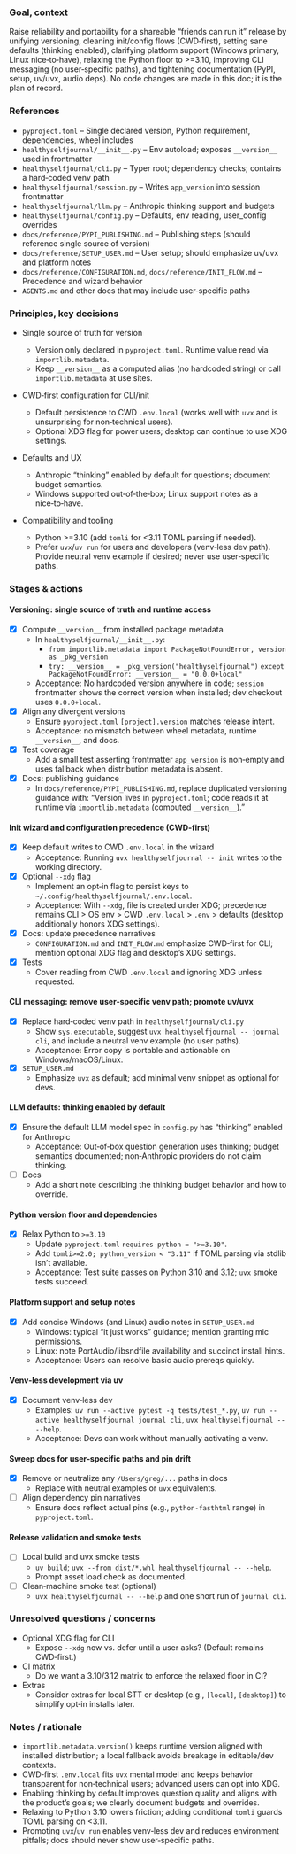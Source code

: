 ### Goal, context

Raise reliability and portability for a shareable “friends can run it” release by unifying versioning, cleaning init/config flows (CWD‑first), setting sane defaults (thinking enabled), clarifying platform support (Windows primary, Linux nice‑to‑have), relaxing the Python floor to >=3.10, improving CLI messaging (no user‑specific paths), and tightening documentation (PyPI, setup, uv/uvx, audio deps). No code changes are made in this doc; it is the plan of record.


### References

- `pyproject.toml` – Single declared version, Python requirement, dependencies, wheel includes
- `healthyselfjournal/__init__.py` – Env autoload; exposes `__version__` used in frontmatter
- `healthyselfjournal/cli.py` – Typer root; dependency checks; contains a hard‑coded venv path
- `healthyselfjournal/session.py` – Writes `app_version` into session frontmatter
- `healthyselfjournal/llm.py` – Anthropic thinking support and budgets
- `healthyselfjournal/config.py` – Defaults, env reading, user_config overrides
- `docs/reference/PYPI_PUBLISHING.md` – Publishing steps (should reference single source of version)
- `docs/reference/SETUP_USER.md` – User setup; should emphasize uv/uvx and platform notes
- `docs/reference/CONFIGURATION.md`, `docs/reference/INIT_FLOW.md` – Precedence and wizard behavior
- `AGENTS.md` and other docs that may include user‑specific paths


### Principles, key decisions

- Single source of truth for version
  - Version only declared in `pyproject.toml`. Runtime value read via `importlib.metadata`.
  - Keep `__version__` as a computed alias (no hardcoded string) or call `importlib.metadata` at use sites.

- CWD‑first configuration for CLI/init
  - Default persistence to CWD `.env.local` (works well with `uvx` and is unsurprising for non‑technical users).
  - Optional XDG flag for power users; desktop can continue to use XDG settings.

- Defaults and UX
  - Anthropic “thinking” enabled by default for questions; document budget semantics.
  - Windows supported out‑of‑the‑box; Linux support notes as a nice‑to‑have.

- Compatibility and tooling
  - Python >=3.10 (add `tomli` for <3.11 TOML parsing if needed).
  - Prefer `uvx`/`uv run` for users and developers (venv‑less dev path). Provide neutral venv example if desired; never use user‑specific paths.


### Stages & actions

#### Versioning: single source of truth and runtime access
- [x] Compute `__version__` from installed package metadata
  - In `healthyselfjournal/__init__.py`:
    - `from importlib.metadata import PackageNotFoundError, version as _pkg_version`
    - `try: __version__ = _pkg_version("healthyselfjournal")`
      `except PackageNotFoundError: __version__ = "0.0.0+local"`
  - Acceptance: No hardcoded version anywhere in code; `session` frontmatter shows the correct version when installed; dev checkout uses `0.0.0+local`.
- [x] Align any divergent versions
  - Ensure `pyproject.toml` `[project].version` matches release intent.
  - Acceptance: no mismatch between wheel metadata, runtime `__version__`, and docs.
- [x] Test coverage
  - Add a small test asserting frontmatter `app_version` is non‑empty and uses fallback when distribution metadata is absent.
- [x] Docs: publishing guidance
  - In `docs/reference/PYPI_PUBLISHING.md`, replace duplicated versioning guidance with: “Version lives in `pyproject.toml`; code reads it at runtime via `importlib.metadata` (computed `__version__`).”

#### Init wizard and configuration precedence (CWD‑first)
- [x] Keep default writes to CWD `.env.local` in the wizard
  - Acceptance: Running `uvx healthyselfjournal -- init` writes to the working directory.
- [x] Optional `--xdg` flag
  - Implement an opt‑in flag to persist keys to `~/.config/healthyselfjournal/.env.local`.
  - Acceptance: With `--xdg`, file is created under XDG; precedence remains CLI > OS env > CWD `.env.local` > `.env` > defaults (desktop additionally honors XDG settings).
- [x] Docs: update precedence narratives
  - `CONFIGURATION.md` and `INIT_FLOW.md` emphasize CWD‑first for CLI; mention optional XDG flag and desktop’s XDG settings.
- [x] Tests
  - Cover reading from CWD `.env.local` and ignoring XDG unless requested.

#### CLI messaging: remove user‑specific venv path; promote uv/uvx
- [x] Replace hard‑coded venv path in `healthyselfjournal/cli.py`
  - Show `sys.executable`, suggest `uvx healthyselfjournal -- journal cli`, and include a neutral venv example (no user paths).
  - Acceptance: Error copy is portable and actionable on Windows/macOS/Linux.
- [x] `SETUP_USER.md`
  - Emphasize `uvx` as default; add minimal venv snippet as optional for devs.

#### LLM defaults: thinking enabled by default
- [x] Ensure the default LLM model spec in `config.py` has “thinking” enabled for Anthropic
  - Acceptance: Out‑of‑box question generation uses thinking; budget semantics documented; non‑Anthropic providers do not claim thinking.
- [ ] Docs
  - Add a short note describing the thinking budget behavior and how to override.

#### Python version floor and dependencies
- [x] Relax Python to `>=3.10`
  - Update `pyproject.toml` `requires-python = ">=3.10"`.
  - Add `tomli>=2.0; python_version < "3.11"` if TOML parsing via stdlib isn’t available.
  - Acceptance: Test suite passes on Python 3.10 and 3.12; `uvx` smoke tests succeed.

#### Platform support and setup notes
- [x] Add concise Windows (and Linux) audio notes in `SETUP_USER.md`
  - Windows: typical “it just works” guidance; mention granting mic permissions.
  - Linux: note PortAudio/libsndfile availability and succinct install hints.
  - Acceptance: Users can resolve basic audio prereqs quickly.

#### Venv‑less development via uv
- [x] Document venv‑less dev
  - Examples: `uv run --active pytest -q tests/test_*.py`, `uv run --active healthyselfjournal journal cli`, `uvx healthyselfjournal -- --help`.
  - Acceptance: Devs can work without manually activating a venv.

#### Sweep docs for user‑specific paths and pin drift
- [x] Remove or neutralize any `/Users/greg/...` paths in docs
  - Replace with neutral examples or `uvx` equivalents.
- [ ] Align dependency pin narratives
  - Ensure docs reflect actual pins (e.g., `python-fasthtml` range) in `pyproject.toml`.

#### Release validation and smoke tests
- [ ] Local build and uvx smoke tests
  - `uv build`; `uvx --from dist/*.whl healthyselfjournal -- --help`.
  - Prompt asset load check as documented.
- [ ] Clean‑machine smoke test (optional)
  - `uvx healthyselfjournal -- --help` and one short run of `journal cli`.


### Unresolved questions / concerns

- Optional XDG flag for CLI
  - Expose `--xdg` now vs. defer until a user asks? (Default remains CWD‑first.)
- CI matrix
  - Do we want a 3.10/3.12 matrix to enforce the relaxed floor in CI?
- Extras
  - Consider extras for local STT or desktop (e.g., `[local]`, `[desktop]`) to simplify opt‑in installs later.


### Notes / rationale

- `importlib.metadata.version()` keeps runtime version aligned with installed distribution; a local fallback avoids breakage in editable/dev contexts.
- CWD‑first `.env.local` fits `uvx` mental model and keeps behavior transparent for non‑technical users; advanced users can opt into XDG.
- Enabling thinking by default improves question quality and aligns with the product’s goals; we clearly document budgets and overrides.
- Relaxing to Python 3.10 lowers friction; adding conditional `tomli` guards TOML parsing on <3.11.
- Promoting `uvx`/`uv run` enables venv‑less dev and reduces environment pitfalls; docs should never show user‑specific paths.


